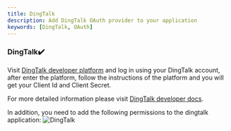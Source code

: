 ```yaml
---
title: DingTalk
description: Add DingTalk OAuth provider to your application
keywords: [DingTalk, OAuth]
---
```


### DingTalk:heavy_check_mark:

Visit [DingTalk developer platform](https://open-dev.dingtalk.com/?spm=ding_open_doc.document.0.0.140a645fxfAUAE#/loginMan) and log in using your DingTalk account, after enter the platform, follow the instructions of the platform and you will get your Client Id and Client Secret.

For more detailed information please visit [DingTalk developer docs](https://open.dingtalk.com/document/orgapp-server/tutorial-obtaining-user-personal-information).

In addition, you need to add the following permissions to the dingtalk application:
![DingTalk](/img/providers/OAuth/dingtalkpermission.png)